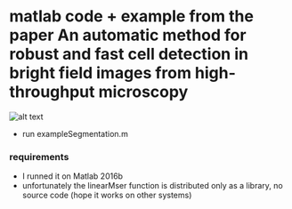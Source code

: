 # matlab code + example from the paper An automatic method for robust and fast cell detection in bright field images from high-throughput microscopy

![alt text](https://gitlab.lrz.de/dilabmllensfreeimaging/matlab/raw/master/HeLaCell_image_segmentation.png)

  * run exampleSegmentation.m

### requirements ###
  * I runned it on Matlab 2016b 
  * unfortunately the linearMser function is distributed only as a library, no source code (hope it works on other systems)